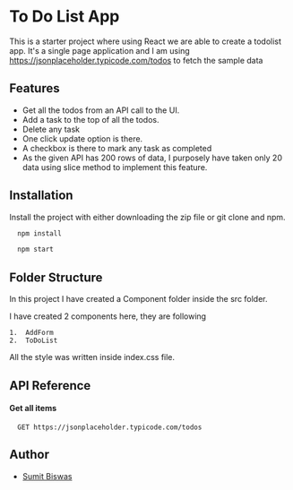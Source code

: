 
# To Do List App
This is a starter project where using React we are able to create a todolist app. It's a single page application and I am using https://jsonplaceholder.typicode.com/todos to fetch the sample data


## Features

- Get all the todos from an API call to the UI.
- Add a task to the top of all the todos.
- Delete any task
- One click update option is there.
- A checkbox is there to mark any task as completed
- As the given API has 200 rows of data, I purposely have taken only 20 data using slice method to implement this feature.





## Installation

Install the project with either downloading the zip file or git clone and npm.

```bash
  npm install  
```
```bash
  npm start  
```

    
## Folder Structure

In this project I have created a Component folder inside the src folder. 

I have created 2 components here, they are following

    1.  AddForm
    2.  ToDoList

All the style was written inside index.css file.



## API Reference

#### Get all items

```http
  GET https://jsonplaceholder.typicode.com/todos
```




## Author

- [Sumit Biswas](https://github.com/sbsumitpro)

